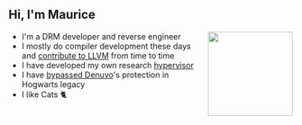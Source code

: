 <h2>Hi, I'm Maurice</h2>
<img align="right" width="150" src="https://user-images.githubusercontent.com/4027748/188211109-1365fae6-a43c-409f-b7cf-02ee973fe425.png" />
<ul>
<li>I'm a DRM developer and reverse engineer</li>
<li>I mostly do compiler development these days and <a href="https://github.com/llvm/llvm-project/commits?author=momo5502">contribute to LLVM</a> from time to time</li>
<li>I have developed my own research <a href="https://github.com/momo5502/hypervisor">hypervisor</a></li>
<li>I have <a href="https://momo5502.com/posts/2024-03-31-bypassing-denuvo-in-hogwarts-legacy/">bypassed Denuvo</a>'s protection in Hogwarts legacy</li>
<li>I like Cats 🐈</li>
</ul>
